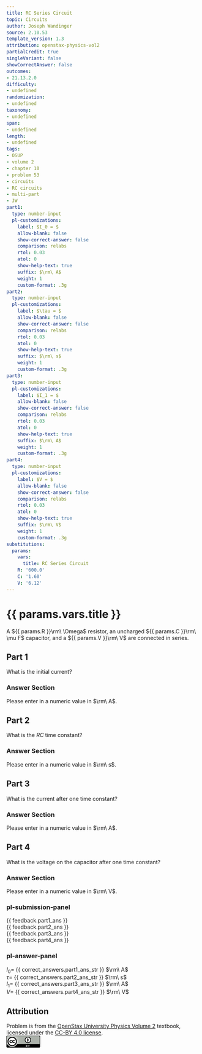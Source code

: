 ```yaml
---
title: RC Series Circuit
topic: Circuits
author: Joseph Wandinger
source: 2.10.53
template_version: 1.3
attribution: openstax-physics-vol2
partialCredit: true
singleVariant: false
showCorrectAnswer: false
outcomes:
- 21.13.2.0
difficulty:
- undefined
randomization:
- undefined
taxonomy:
- undefined
span:
- undefined
length:
- undefined
tags:
- OSUP
- volume 2
- chapter 10
- problem 53
- circuits
- RC circuits
- multi-part
- JW
part1:
  type: number-input
  pl-customizations:
    label: $I_0 = $
    allow-blank: false
    show-correct-answer: false
    comparison: relabs
    rtol: 0.03
    atol: 0
    show-help-text: true
    suffix: $\rm\ A$
    weight: 1
    custom-format: .3g
part2:
  type: number-input
  pl-customizations:
    label: $\tau = $
    allow-blank: false
    show-correct-answer: false
    comparison: relabs
    rtol: 0.03
    atol: 0
    show-help-text: true
    suffix: $\rm\ s$
    weight: 1
    custom-format: .3g
part3:
  type: number-input
  pl-customizations:
    label: $I_1 = $
    allow-blank: false
    show-correct-answer: false
    comparison: relabs
    rtol: 0.03
    atol: 0
    show-help-text: true
    suffix: $\rm\ A$
    weight: 1
    custom-format: .3g
part4:
  type: number-input
  pl-customizations:
    label: $V = $
    allow-blank: false
    show-correct-answer: false
    comparison: relabs
    rtol: 0.03
    atol: 0
    show-help-text: true
    suffix: $\rm\ V$
    weight: 1
    custom-format: .3g
substitutions:
  params:
    vars:
      title: RC Series Circuit
    R: '600.0'
    C: '1.60'
    V: '6.12'
---
```

# {{ params.vars.title }}
A ${{ params.R }}\rm\ \Omega$ resistor, an uncharged ${{ params.C }}\rm\ \mu F$ capacitor, and a ${{ params.V }}\rm\ V$ are connected in series.

## Part 1

What is the initial current?

### Answer Section

Please enter in a numeric value in $\rm\ A$.

## Part 2

What is the $RC$ time constant?

### Answer Section

Please enter in a numeric value in $\rm\ s$.

## Part 3

What is the current after one time constant?

### Answer Section

Please enter in a numeric value in $\rm\ A$.

## Part 4

What is the voltage on the capacitor after one time constant?

### Answer Section

Please enter in a numeric value in $\rm\ V$.

### pl-submission-panel

{{ feedback.part1_ans }}<br>
{{ feedback.part2_ans }}<br>
{{ feedback.part3_ans }}<br>
{{ feedback.part4_ans }}

### pl-answer-panel

$I_0 =$ {{ correct_answers.part1_ans_str }} $\rm\ A$<br>
$\tau =$ {{ correct_answers.part2_ans_str }} $\rm\ s$<br>
$I_1 =$ {{ correct_answers.part3_ans_str }} $\rm\ A$<br>
$V=$ {{ correct_answers.part4_ans_str }} $\rm\ V$

## Attribution

Problem is from the [OpenStax University Physics Volume 2](https://openstax.org/details/books/university-physics-volume-2) textbook, licensed under the [CC-BY 4.0 license](https://creativecommons.org/licenses/by/4.0/).<br>![Image representing the Creative Commons 4.0 BY license.](https://raw.githubusercontent.com/firasm/bits/master/by.png)